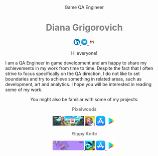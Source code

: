 <!-- тело со шрифтом и стилем
<head>
<link href='https://fonts.googleapis.com/css?family=Montserrat' rel='stylesheet'>
<style>
body {font-family: 'Montserrat';font-size: 12px;}
</style>
</head>
<body>
</body>
</html>
 --> 

<!-- обложки моих игр
![PW.png](https://github.com/msgrigorovich/msgrigorovich/blob/main/README_PHOTO/PW.png?raw=true)
![Knives.png](https://github.com/msgrigorovich/msgrigorovich/blob/main/README_PHOTO/Knives.png?raw=true)
--> 

<!-- обозначение должности --> 
<p align = "center">
  Game QA Engineer
</p>
<!-- заголовок с моим именем --> 
<h1
    align = "center"
    style = "color:Gray">
    Diana Grigorovich
</h1>

<!-- конктакты с соотв ссылками --> 
<p align="center">
<a
href = "https://www.linkedin.com/in/diana-grigorovich-8b3680247/">
<img width="20" height="20" src="https://github.com/msgrigorovich/msgrigorovich/blob/main/README_PHOTO/LinkedIn.png?raw=true">
</a>
<a
href = "https://t.me/msgrigorovich">
<img width="20" height="20" src="https://github.com/msgrigorovich/msgrigorovich/blob/main/README_PHOTO/telegram.png?raw=true">
</a>
<a
href = "mailto:qa.grigorovich@gmail.com">
<img width="20" height="20" src="https://github.com/msgrigorovich/msgrigorovich/blob/main/README_PHOTO/gmail.png?raw=true">
</a>
</p>

<!-- приветствие и описание себя --> 
<p
    align = "center">
    Hi everyone!
</p>

I am a QA Engineer in game development and am happy to share my achievements in my work from time to time. Despite the fact that I often strive to focus specifically on the QA direction, I do not like to set boundaries and try to achieve something in related areas, such as development, art and analytics. I hope you will be interested in reading some of my work.

<p  align = "center">
You might also be familiar with some of my projects:
</p>

<p  align = "center"
    style = "Color:Gray">
  <b>Pixelwoods</b>
</p>

<p align="center">
<img width="100" height="30" src="https://github.com/msgrigorovich/msgrigorovich/blob/main/README_PHOTO/PW.png?raw=true">
<img width="30" height="30" src="https://github.com/msgrigorovich/msgrigorovich/blob/main/README_PHOTO/Pixelwoods.jpeg?raw=true">
<a
href = "https://apps.apple.com/us/app/pixelwoods-coloring-decor/id1541658506">
<img width="30" height="30" src="https://github.com/msgrigorovich/msgrigorovich/blob/main/README_PHOTO/AppStoreIcon.png?raw=true">
</a>
<a
href = "https://play.google.com/store/apps/details?id=com.beresnevgames.pixelgallery&hl=en_US">
<img width="30" height="30" src="https://github.com/msgrigorovich/msgrigorovich/blob/main/README_PHOTO/GooglePlayIcon.png?raw=true">
</a>
</p>

<p  align = "center"
    style = "Color:Gray">
  <b>Flippy Knife</b>
</p>

<p align="center">
<a
href = "https://beresnev.games/en/games/flippy-knife">
<img width="100" height="30" src="https://github.com/msgrigorovich/msgrigorovich/blob/main/README_PHOTO/Knives.png?raw=true">
</a>
<img width="30" height="30" src="https://github.com/msgrigorovich/msgrigorovich/blob/main/README_PHOTO/Flippyknive.png?raw=true">
<a
href = "https://apps.apple.com/us/app/flippy-knife/id1208359453">
<img width="30" height="30" src="https://github.com/msgrigorovich/msgrigorovich/blob/main/README_PHOTO/AppStoreIcon.png?raw=true">
</a>
<a
href = "https://play.google.com/store/apps/details?id=com.BeresnevGames.Knife&hl=en_US">
<img width="30" height="30" src="https://github.com/msgrigorovich/msgrigorovich/blob/main/README_PHOTO/GooglePlayIcon.png?raw=true">
</a>
</p>
